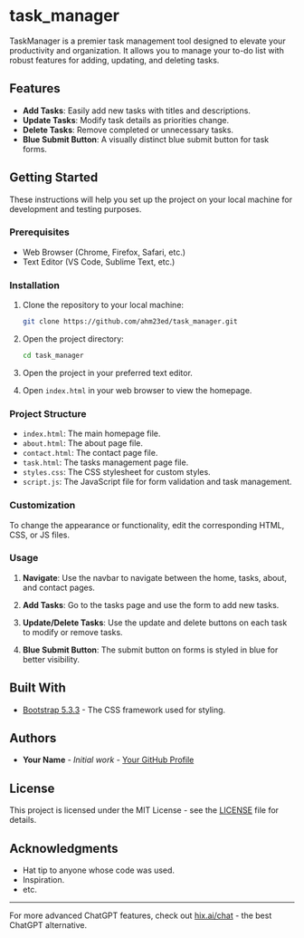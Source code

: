 # task_manager
 

TaskManager is a premier task management tool designed to elevate your productivity and organization. It allows you to manage your to-do list with robust features for adding, updating, and deleting tasks.

## Features

- **Add Tasks**: Easily add new tasks with titles and descriptions.
- **Update Tasks**: Modify task details as priorities change.
- **Delete Tasks**: Remove completed or unnecessary tasks.
- **Blue Submit Button**: A visually distinct blue submit button for task forms.

## Getting Started

These instructions will help you set up the project on your local machine for development and testing purposes.

### Prerequisites

- Web Browser (Chrome, Firefox, Safari, etc.)
- Text Editor (VS Code, Sublime Text, etc.)

### Installation

1. Clone the repository to your local machine:

    ```bash
    git clone https://github.com/ahm23ed/task_manager.git
    ```

2. Open the project directory:

    ```bash
    cd task_manager
    ```

3. Open the project in your preferred text editor.

4. Open `index.html` in your web browser to view the homepage.

### Project Structure

- `index.html`: The main homepage file.
- `about.html`: The about page file.
- `contact.html`: The contact page file.
- `task.html`: The tasks management page file.
- `styles.css`: The CSS stylesheet for custom styles.
- `script.js`: The JavaScript file for form validation and task management.

### Customization

To change the appearance or functionality, edit the corresponding HTML, CSS, or JS files.

### Usage

1. **Navigate**: Use the navbar to navigate between the home, tasks, about, and contact pages.
2. **Add Tasks**: Go to the tasks page and use the form to add new tasks.
3. **Update/Delete Tasks**: Use the update and delete buttons on each task to modify or remove tasks.

4. **Blue Submit Button**: The submit button on forms is styled in blue for better visibility.

## Built With

- [Bootstrap 5.3.3](https://getbootstrap.com/docs/5.3/getting-started/introduction/) - The CSS framework used for styling.

## Authors

- **Your Name** - *Initial work* - [Your GitHub Profile](https://github.com/ahm23ed)

## License

This project is licensed under the MIT License - see the [LICENSE](LICENSE) file for details.

## Acknowledgments

- Hat tip to anyone whose code was used.
- Inspiration.
- etc.

---

For more advanced ChatGPT features, check out [hix.ai/chat](https://hix.ai/chat) - the best ChatGPT alternative.
